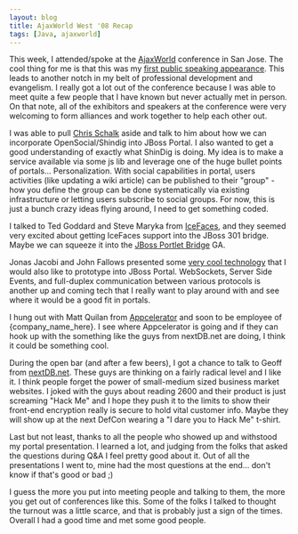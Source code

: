 ```yaml
---
layout: blog
title: AjaxWorld West '08 Recap
tags: [Java, ajaxworld]
---
```


<p>This week, I attended/spoke at the <a href="http://ajaxworld.com/">AjaxWorld</a> conference in San Jose. The cool thing for me is that this was my <a href="http://www.slideshare.net/wesleyhales/ajax-in-enterprise-portals-presentation/">first public speaking appearance</a>. This leads to another notch in my belt of professional development and evangelism. I really got a lot out of the conference because I was able to meet quite a few people that I have known but never actually met in person. On that note, all of the exhibitors and speakers at the conference were very welcoming to form alliances and work together to help each other out.</p> 
<p>I was able to pull <a href="http://chrisschalk.com/blog/">Chris Schalk</a> aside and talk to him about how we can incorporate OpenSocial/Shindig into JBoss Portal. I also wanted to get a good understanding of exactly what ShinDig is doing. My idea is to make a service available via some js lib and leverage one of the huge bullet points of portals... Personalization. With social capabilities in portal, users activities (like updating a wiki article) can be published to their "group" - how you define the group can be done systematically via existing infrastructure or letting users subscribe to social groups. For now, this is just a bunch crazy ideas flying around, I need to get something coded.</p> 
<p>I talked to Ted Goddard and Steve Maryka from <a href="http://www.icefaces.org/main/home/index.jsp">IceFaces</a>, and they seemed very excited about getting IceFaces support into the JBoss 301 bridge. Maybe we can squeeze it into the <a href="http://www.jboss.org/portletbridge/">JBoss Portlet Bridge</a> GA.</p> 
<p>Jonas Jacobi and John Fallows presented some <a href="http://www.kaazing.com/content/view/57/93/">very cool technology</a> that I would also like to prototype into JBoss Portal. WebSockets, Server Side Events, and full-duplex communication between various protocols is another up and coming tech that I really want to play around with and see where it would be a good fit in portals.</p> 
<p>I hung out with Matt Quilan from <a href="http://www.appcelerator.org/index.html">Appcelerator</a> and soon to be employee of {company_name_here}. I see where Appcelerator is going and if they can hook up with the something like the guys from nextDB.net are doing, I think it could be something cool.</p> 
<p>During the open bar (and after a few beers), I got a chance to talk to Geoff from <a href="http://nextdb.net/">nextDB.net</a>. These guys are thinking on a fairly radical level and I like it. I think people forget the power of small-medium sized business market websites. I joked with the guys about reading 2600 and their product is just screaming "Hack Me" and I hope they push it to the limits to show their front-end encryption really is secure to hold vital customer info. Maybe they will show up at the next DefCon wearing a "I dare you to Hack Me" t-shirt.</p> 
<p>Last but not least, thanks to all the people who showed up and withstood my portal presentation. I learned a lot, and judging from the folks that asked the questions during Q&A I feel pretty good about it. Out of all the presentations I went to, mine had the most questions at the end... don't know if that's good or bad ;)</p> 
<p>I guess the more you put into meeting people and talking to them, the more you get out of conferences like this. Some of the folks I talked to thought the turnout was a little scarce, and that is probably just a sign of the times. Overall I had a good time and met some good people.</p>
